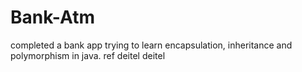 # Bank-Atm
completed a bank app trying to learn encapsulation, inheritance and polymorphism in java.
ref deitel deitel 
